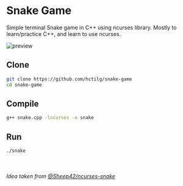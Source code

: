 # Snake Game

Simple terminal Snake game in C++ using ncurses library. Mostly to learn/practice C++, and learn to use ncurses.

![preview](https://github.com/user-attachments/assets/a0cffb8c-7f2f-422f-bb4b-dceadacd8ee7)


## Clone 
```bash
git clone https://github.com/hctilg/snake-game
cd snake-game
```

## Compile 
```bash
g++ snake.cpp -lncurses -o snake
```

## Run 
```bash
./snake
```

<br>

###### Idea taken from [@Sheep42/ncurses-snake](https://github.com/Sheep42/ncurses-snake)
